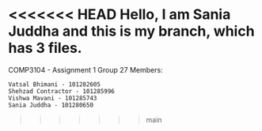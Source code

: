 <<<<<<< HEAD
Hello, I am Sania Juddha and this is my branch, which has 3 files. 
=======
COMP3104 - Assignment 1 
Group 27 Members:


    Vatsal Bhimani - 101282605  
    Shehzad Contractor - 101285996
    Vishwa Mavani - 101285743
    Sania Juddha - 101280650
>>>>>>> main
